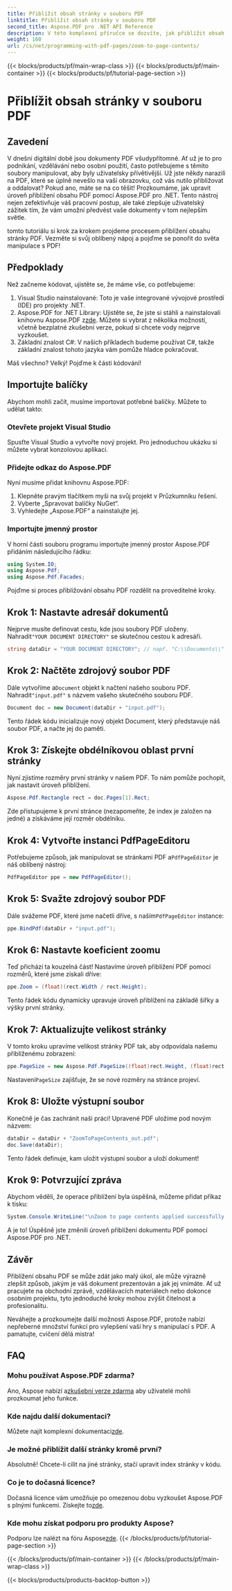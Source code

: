 ```yaml
---
title: Přiblížit obsah stránky v souboru PDF
linktitle: Přiblížit obsah stránky v souboru PDF
second_title: Aspose.PDF pro .NET API Reference
description: V této komplexní příručce se dozvíte, jak přiblížit obsah stránky v souborech PDF pomocí Aspose.PDF for .NET. Vylepšete své dokumenty PDF podle svých specifických potřeb.
weight: 160
url: /cs/net/programming-with-pdf-pages/zoom-to-page-contents/
---
```


{{< blocks/products/pf/main-wrap-class >}}
{{< blocks/products/pf/main-container >}}
{{< blocks/products/pf/tutorial-page-section >}}

# Přiblížit obsah stránky v souboru PDF

## Zavedení

V dnešní digitální době jsou dokumenty PDF všudypřítomné. Ať už je to pro podnikání, vzdělávání nebo osobní použití, často potřebujeme s těmito soubory manipulovat, aby byly uživatelsky přívětivější. Už jste někdy narazili na PDF, které se úplně nevešlo na vaši obrazovku, což vás nutilo přibližovat a oddalovat? Pokud ano, máte se na co těšit! Prozkoumáme, jak upravit úroveň přiblížení obsahu PDF pomocí Aspose.PDF pro .NET. Tento nástroj nejen zefektivňuje váš pracovní postup, ale také zlepšuje uživatelský zážitek tím, že vám umožní předvést vaše dokumenty v tom nejlepším světle.

tomto tutoriálu si krok za krokem projdeme procesem přiblížení obsahu stránky PDF. Vezměte si svůj oblíbený nápoj a pojďme se ponořit do světa manipulace s PDF!

## Předpoklady

Než začneme kódovat, ujistěte se, že máme vše, co potřebujeme:

1. Visual Studio nainstalované: Toto je vaše integrované vývojové prostředí (IDE) pro projekty .NET.
2.  Aspose.PDF for .NET Library: Ujistěte se, že jste si stáhli a nainstalovali knihovnu Aspose.PDF z[zde](https://releases.aspose.com/pdf/net/). Můžete si vybrat z několika možností, včetně bezplatné zkušební verze, pokud si chcete vody nejprve vyzkoušet.
3. Základní znalost C#: V našich příkladech budeme používat C#, takže základní znalost tohoto jazyka vám pomůže hladce pokračovat.

Máš všechno? Velký! Pojďme k části kódování!

## Importujte balíčky

Abychom mohli začít, musíme importovat potřebné balíčky. Můžete to udělat takto:

### Otevřete projekt Visual Studio

Spusťte Visual Studio a vytvořte nový projekt. Pro jednoduchou ukázku si můžete vybrat konzolovou aplikaci.

### Přidejte odkaz do Aspose.PDF

Nyní musíme přidat knihovnu Aspose.PDF:

1. Klepněte pravým tlačítkem myši na svůj projekt v Průzkumníku řešení.
2. Vyberte „Spravovat balíčky NuGet“.
3. Vyhledejte „Aspose.PDF“ a nainstalujte jej.

### Importujte jmenný prostor

V horní části souboru programu importujte jmenný prostor Aspose.PDF přidáním následujícího řádku:

```csharp
using System.IO;
using Aspose.Pdf;
using Aspose.Pdf.Facades;
```

Pojďme si proces přibližování obsahu PDF rozdělit na proveditelné kroky.

## Krok 1: Nastavte adresář dokumentů

 Nejprve musíte definovat cestu, kde jsou soubory PDF uloženy. Nahradit`"YOUR DOCUMENT DIRECTORY"` se skutečnou cestou k adresáři.

```csharp
string dataDir = "YOUR DOCUMENT DIRECTORY"; // např. "C:\\Documents\\"
```

## Krok 2: Načtěte zdrojový soubor PDF

 Dále vytvoříme a`Document` objekt k načtení našeho souboru PDF. Nahradit`"input.pdf"` s názvem vašeho skutečného souboru PDF.

```csharp
Document doc = new Document(dataDir + "input.pdf");
```

Tento řádek kódu inicializuje nový objekt Document, který představuje náš soubor PDF, a načte jej do paměti.

## Krok 3: Získejte obdélníkovou oblast první stránky

Nyní zjistíme rozměry první stránky v našem PDF. To nám pomůže pochopit, jak nastavit úroveň přiblížení. 

```csharp
Aspose.Pdf.Rectangle rect = doc.Pages[1].Rect;
```

Zde přistupujeme k první stránce (nezapomeňte, že index je založen na jedné) a získáváme její rozměr obdélníku.

## Krok 4: Vytvořte instanci PdfPageEditoru

 Potřebujeme způsob, jak manipulovat se stránkami PDF a`PdfPageEditor` je náš oblíbený nástroj:

```csharp
PdfPageEditor ppe = new PdfPageEditor();
```

## Krok 5: Svažte zdrojový soubor PDF

 Dále svážeme PDF, které jsme načetli dříve, s naším`PdfPageEditor` instance:

```csharp
ppe.BindPdf(dataDir + "input.pdf");
```

## Krok 6: Nastavte koeficient zoomu

Teď přichází ta kouzelná část! Nastavíme úroveň přiblížení PDF pomocí rozměrů, které jsme získali dříve:

```csharp
ppe.Zoom = (float)(rect.Width / rect.Height);
```

Tento řádek kódu dynamicky upravuje úroveň přiblížení na základě šířky a výšky první stránky.

## Krok 7: Aktualizujte velikost stránky

V tomto kroku upravíme velikost stránky PDF tak, aby odpovídala našemu přiblíženému zobrazení:

```csharp
ppe.PageSize = new Aspose.Pdf.PageSize((float)rect.Height, (float)rect.Width);
```

 Nastavení`PageSize` zajišťuje, že se nové rozměry na stránce projeví.

## Krok 8: Uložte výstupní soubor

Konečně je čas zachránit naši práci! Upravené PDF uložíme pod novým názvem:

```csharp
dataDir = dataDir + "ZoomToPageContents_out.pdf";
doc.Save(dataDir);
```

Tento řádek definuje, kam uložit výstupní soubor a uloží dokument!

## Krok 9: Potvrzující zpráva

Abychom věděli, že operace přiblížení byla úspěšná, můžeme přidat příkaz k tisku:

```csharp
System.Console.WriteLine("\nZoom to page contents applied successfully.\nFile saved at " + dataDir);
```

A je to! Úspěšně jste změnili úroveň přiblížení dokumentu PDF pomocí Aspose.PDF pro .NET. 

## Závěr

Přiblížení obsahu PDF se může zdát jako malý úkol, ale může výrazně zlepšit způsob, jakým je váš dokument prezentován a jak jej vnímáte. Ať už pracujete na obchodní zprávě, vzdělávacích materiálech nebo dokonce osobním projektu, tyto jednoduché kroky mohou zvýšit čitelnost a profesionalitu.

Neváhejte a prozkoumejte další možnosti Aspose.PDF, protože nabízí nepřeberné množství funkcí pro vylepšení vaší hry s manipulací s PDF. A pamatujte, cvičení dělá mistra!

## FAQ

### Mohu používat Aspose.PDF zdarma?
 Ano, Aspose nabízí a[zkušební verze zdarma](https://releases.aspose.com/) aby uživatelé mohli prozkoumat jeho funkce.

### Kde najdu další dokumentaci?
 Můžete najít komplexní dokumentaci[zde](https://reference.aspose.com/pdf/net/).

### Je možné přiblížit další stránky kromě první?
Absolutně! Chcete-li cílit na jiné stránky, stačí upravit index stránky v kódu.

### Co je to dočasná licence?
Dočasná licence vám umožňuje po omezenou dobu vyzkoušet Aspose.PDF s plnými funkcemi. Získejte to[zde](https://purchase.aspose.com/temporary-license/).

### Kde mohu získat podporu pro produkty Aspose?
 Podporu lze nalézt na fóru Aspose[zde](https://forum.aspose.com/c/pdf/10).
{{< /blocks/products/pf/tutorial-page-section >}}

{{< /blocks/products/pf/main-container >}}
{{< /blocks/products/pf/main-wrap-class >}}

{{< blocks/products/products-backtop-button >}}
